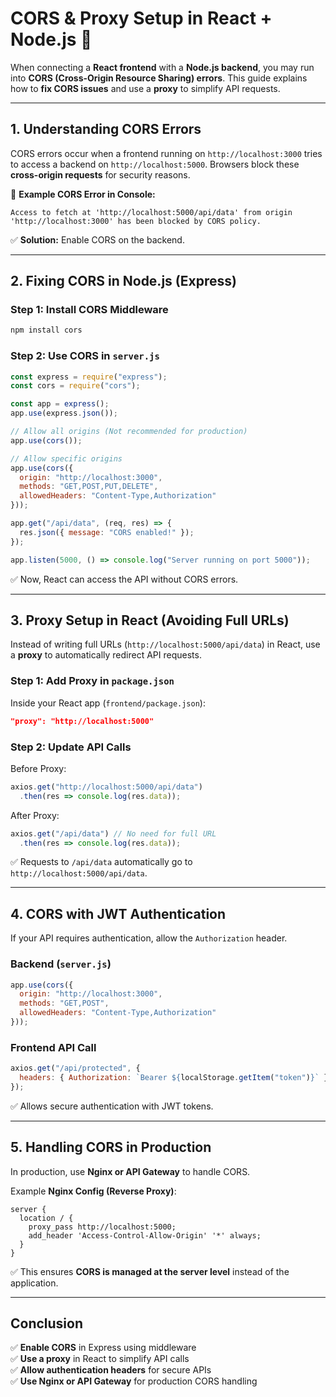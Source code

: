 # **CORS & Proxy Setup in React + Node.js 🚀**  

When connecting a **React frontend** with a **Node.js backend**, you may run into **CORS (Cross-Origin Resource Sharing) errors**. This guide explains how to **fix CORS issues** and use a **proxy** to simplify API requests.  

---

## **1. Understanding CORS Errors**  
CORS errors occur when a frontend running on `http://localhost:3000` tries to access a backend on `http://localhost:5000`. Browsers block these **cross-origin requests** for security reasons.  

🔴 **Example CORS Error in Console:**  
```
Access to fetch at 'http://localhost:5000/api/data' from origin 'http://localhost:3000' has been blocked by CORS policy.
```
✅ **Solution:** Enable CORS on the backend.

---

## **2. Fixing CORS in Node.js (Express)**
### **Step 1: Install CORS Middleware**
```sh
npm install cors
```
### **Step 2: Use CORS in `server.js`**
```javascript
const express = require("express");
const cors = require("cors");

const app = express();
app.use(express.json());

// Allow all origins (Not recommended for production)
app.use(cors());

// Allow specific origins
app.use(cors({
  origin: "http://localhost:3000",
  methods: "GET,POST,PUT,DELETE",
  allowedHeaders: "Content-Type,Authorization"
}));

app.get("/api/data", (req, res) => {
  res.json({ message: "CORS enabled!" });
});

app.listen(5000, () => console.log("Server running on port 5000"));
```
✅ Now, React can access the API without CORS errors.  

---

## **3. Proxy Setup in React (Avoiding Full URLs)**
Instead of writing full URLs (`http://localhost:5000/api/data`) in React, use a **proxy** to automatically redirect API requests.

### **Step 1: Add Proxy in `package.json`**
Inside your React app (`frontend/package.json`):
```json
"proxy": "http://localhost:5000"
```
### **Step 2: Update API Calls**
Before Proxy:
```javascript
axios.get("http://localhost:5000/api/data")
  .then(res => console.log(res.data));
```
After Proxy:
```javascript
axios.get("/api/data") // No need for full URL
  .then(res => console.log(res.data));
```
✅ Requests to `/api/data` automatically go to `http://localhost:5000/api/data`.  

---

## **4. CORS with JWT Authentication**
If your API requires authentication, allow the `Authorization` header.

### **Backend (`server.js`)**
```javascript
app.use(cors({
  origin: "http://localhost:3000",
  methods: "GET,POST",
  allowedHeaders: "Content-Type,Authorization"
}));
```
### **Frontend API Call**
```javascript
axios.get("/api/protected", {
  headers: { Authorization: `Bearer ${localStorage.getItem("token")}` }
});
```
✅ Allows secure authentication with JWT tokens.  

---

## **5. Handling CORS in Production**
In production, use **Nginx or API Gateway** to handle CORS.  

Example **Nginx Config (Reverse Proxy)**:
```nginx
server {
  location / {
    proxy_pass http://localhost:5000;
    add_header 'Access-Control-Allow-Origin' '*' always;
  }
}
```
✅ This ensures **CORS is managed at the server level** instead of the application.  

---

## **Conclusion**
✅ **Enable CORS** in Express using middleware  
✅ **Use a proxy** in React to simplify API calls  
✅ **Allow authentication headers** for secure APIs  
✅ **Use Nginx or API Gateway** for production CORS handling  
